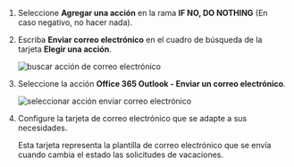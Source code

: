 1. Seleccione **Agregar una acción** en la rama **IF NO, DO NOTHING** (En caso negativo, no hacer nada).
2. Escriba **Enviar correo electrónico** en el cuadro de búsqueda de la tarjeta **Elegir una acción**.
   
    ![buscar acción de correo electrónico](includes/media/modern-approvals/search-send-email-no.png)
3. Seleccione la acción **Office 365 Outlook - Enviar un correo electrónico**.
   
    ![seleccionar acción enviar correo electrónico](includes/media/modern-approvals/select-send-email-no.png)
4. Configure la tarjeta de correo electrónico que se adapte a sus necesidades.
   
     Esta tarjeta representa la plantilla de correo electrónico que se envía cuando cambia el estado las solicitudes de vacaciones.

